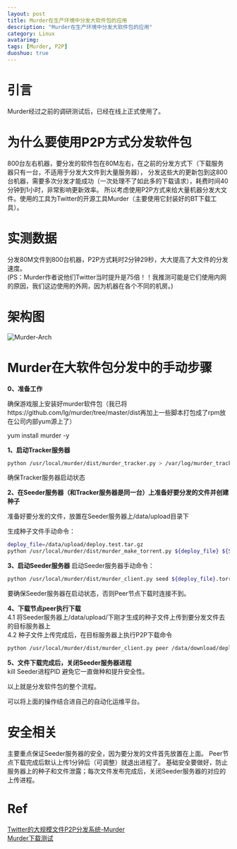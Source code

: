 ```yaml
---
layout: post
title: Murder在生产环境中分发大软件包的应用
description: "Murder在生产环境中分发大软件包的应用"
category: Linux
avatarimg:
tags: [Murder, P2P]
duoshuo: true
---
```


# 引言
Murder经过之前的调研测试后，已经在线上正式使用了。

# 为什么要使用P2P方式分发软件包
800台左右机器，要分发的软件包在80M左右，在之前的分发方式下（下载服务器只有一台，不适用于分发大文件到大量服务器），
分发这些大的更新包到这800台机器，需要多次分发才能成功（一次处理不了如此多的下载请求），耗费时间40分钟到1小时，非常影响更新效率。
所以考虑使用P2P方式来给大量机器分发大文件。使用的工具为Twitter的开源工具Murder（主要使用它封装好的BT下载工具）。

# 实测数据
分发80M文件到800台机器，P2P方式耗时2分钟29秒，大大提高了大文件的分发速度。  
(PS：Murder作者说他们Twitter当时提升是75倍！！我推测可能是它们使用内网的原因，我们这边使用的外网，因为机器在各个不同的机房。)

# 架构图
![Murder-Arch](https://raw.githubusercontent.com/JaminZhang/jaminzhang.github.io/master/images/Murder-Arch-01.png)

# Murder在大软件包分发中的手动步骤

**0、准备工作**

确保游戏服上安装好murder软件包（我已将https://github.com/lg/murder/tree/master/dist再加上一些脚本打包成了rpm放在公司内部yum源上了）  

yum install murder -y

**1、启动Tracker服务器**

```bash
python /usr/local/murder/dist/murder_tracker.py > /var/log/murder_tracker.log 2>&1 &
```    

确保Tracker服务器启动状态

**2、在Seeder服务器（和Tracker服务器是同一台）上准备好要分发的文件并创建种子**

准备好要分发的文件，放置在Seeder服务器上/data/upload目录下

生成种子文件手动命令：

```bash
deploy_file=/data/upload/deploy.test.tar.gz
python /usr/local/murder/dist/murder_make_torrent.py ${deploy_file} ${Seeder_IP}:8998 ${deploy_file}.torrent
```    

**3、启动Seeder服务器**
启动Seeder服务器手动命令：

```bash
python /usr/local/murder/dist/murder_client.py seed ${deploy_file}.torrent ${deploy_file} 127.0.0.1
```    

要确保Seeder服务器在启动状态，否则Peer节点下载时连接不到。

**4、下载节点peer执行下载**  
4.1 将Seeder服务器上/data/upload/下刚才生成的种子文件上传到要分发文件去的目标服务器上  
4.2 种子文件上传完成后，在目标服务器上执行P2P下载命令  

```bash
python /usr/local/murder/dist/murder_client.py peer /data/download/deploy.tar.gz.torrent /data/download/deploy.tar.gz ${Peer_IP}
```    

**5、文件下载完成后，关闭Seeder服务器进程**  
kill Seeder进程PID
避免它一直做种和提升安全性。

以上就是分发软件包的整个流程。

可以将上面的操作结合进自己的自动化运维平台。

# 安全相关
主要重点保证Seeder服务器的安全，因为要分发的文件首先放置在上面。
Peer节点下载完成后默认上传1分钟后（可调整）就退出进程了。
基础安全要做好，防止服务器上的种子和文件泄露；每次文件发布完成后，关闭Seeder服务器的对应的上传进程。


# Ref
[Twitter的大规模文件P2P分发系统-Murder](http://jaminzhang.github.io/linux/Twitter-Murder-a-large-scale-file-distribute-system-via-p2p/)  
[Murder下载测试](http://jaminzhang.github.io/linux/Murder-download-test/)  
